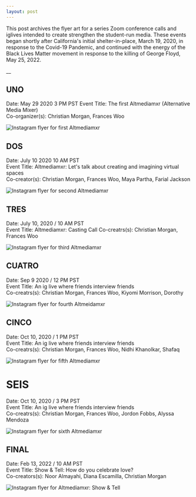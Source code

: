 ```yaml
---
layout: post
---
```

This post archives the flyer art for a series Zoom conference calls and iglives intended to create strengthen the student-run media. These events began shortly after California's initial shelter-in-place, March 19, 2020, in response to the Covid-19 Pandemic, and continued with the energy of the Black Lives Matter movement in response to the killing of George Floyd, May 25, 2022.  


__

## UNO  

Date: May 29 2020 3 PM PST
Event Title: The first Altmediamxr (Alternative Media Mixer)  
Co-organizer(s): Christian Morgan, Frances Woo  

![Instagram flyer for first Altmediamxr](/assets/2020-03-29-First-Altmediamxr.png)

## DOS  

Date: July 10 2020 10 AM PST  
Event Title: Altmediamxr: Let's talk about creating and imagining virtual spaces   
Co-creator(s): Christian Morgan, Frances Woo, Maya Partha, Farial Jackson

![Instagram flyer for second Altmediamxr](/assets/2022-06-10-Virtual-Spacees.png)


## TRES  

Date: July 10, 2020 / 10 AM PST  
Event Title: Altmediamxr: Casting Call 
Co-creatrs(s): Christian Morgan, Frances Woo 

![Instagram flyer for third Altmediamxr](/assets/2020-08-02-Casting%20Call.jpg)

## CUATRO

Date: Sep 9 2020 / 12 PM PST  
Event Title: An ig live where friends interview friends  
Co-creatrs(s): Christian Morgan, Frances Woo, Kiyomi Morrison, Dorothy  

![Instagram flyer for fourth Altmeidamxr](/assets/2020-9-29-Kiyomi.jpg)

## CINCO

Date: Oct 10, 2020 / 1 PM PST  
Event Title: An ig live where friends interview friends  
Co-creatrs(s): Christian Morgan, Frances Woo, Nidhi Khanolkar, Shafaq  

![Instagram flyer for fifth Altmediamxr](/assets/2020-10-10-Nidhi.jpg)

# SEIS

Date: Oct 10, 2020 / 3 PM PST  
Event Title: An ig live where friends interview friends  
Co-creatrs(s): Christian Morgan, Frances Woo, Jordon Fobbs, Alyssa Mendoza  

![Instagram flyer for sixth Altmediamxr](/assets/2020-10-20-Jordan.jpg)

## FINAL

Date: Feb 13, 2022 / 10 AM PST  
Event Title: Show & Tell: How do you celebrate love?  
Co-creators(s): Noor Almayahi, Diana Escamilla, Christian Morgan  

![Instagram flyer for Altmediamxr: Show & Tell](/assets/2022-02-13-Show&Tell.png)


